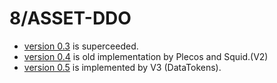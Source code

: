 # 8/ASSET-DDO

- [version 0.3](v0.3/README.md) is superceeded.
- [version 0.4](v0.4/README.md) is old implementation by Plecos and Squid.(V2)
- [version 0.5](v0.5/README.md) is implemented by V3 (DataTokens).
